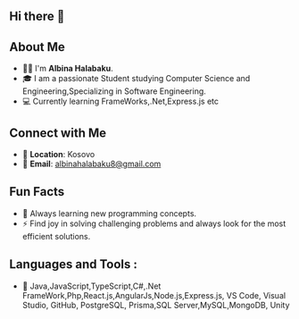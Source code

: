 ## Hi there 👋

## About Me

- 👩‍💻 I'm **Albina Halabaku**.
- 🎓 I am a passionate Student studying Computer Science and Engineering,Specializing in Software Engineering.
- 💻 Currently learning FrameWorks,.Net,Express.js etc

## Connect with Me
- 📍 **Location**: Kosovo
- 📧 **Email**: albinahalabaku8@gmail.com

## Fun Facts
  - 📖 Always learning new programming concepts.
  - ⚡ Find joy in solving challenging problems and always look for the most efficient solutions.

## Languages and Tools :
- 🔧  Java,JavaScript,TypeScript,C#,.Net FrameWork,Php,React.js,AngularJs,Node.js,Express.js,
      VS Code, Visual Studio, GitHub, PostgreSQL, Prisma,SQL Server,MySQL,MongoDB, Unity

